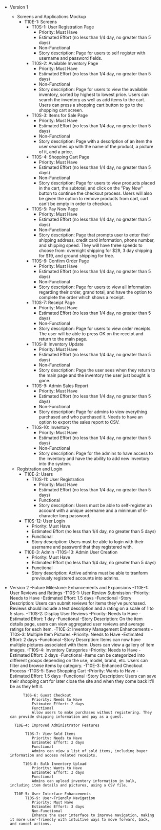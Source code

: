 - Version 1
  - Screens and Applications Mockup
    - T10E-1: Screens
      - T10S-1: User Registration Page
        - Priority: Must Have
        - Estimated Effort (no less than 1/4 day, no greater than 5 days)
        - Non-Functional
        - Story description: Page for users to self register with username and password fields.
      - T10S-2: Available Inventory Page
        - Priority: Must Have
        - Estimated Effort (no less than 1/4 day, no greater than 5 days)
        - Non-Functional
        - Story description: Page for users to view the available inventory, sorted by highest to lowest price. Users can search the inventory as well as add items to the cart. Users can press a shopping cart button to go to the shopping cart screen.
      - T10S-3: Items for Sale Page
        - Priority: Must Have
        - Estimated Effort (no less than 1/4 day, no greater than 5 days)
        - Non-Functional 
        - Story description: Page with a description of an item the user searches up with the name of the product, a picture of it, and a price.
      - T10S-4: Shopping Cart Page
        - Priority: Must Have
        - Estimated Effort (no less than 1/4 day, no greater than 5 days)
        - Non-Functional 
        - Story description: Page for users to view products placed in the cart, the subtotal, and click on the "Pay Now" button to continue the checkout process. Users will also be given the option to remove products from cart, cart can't be empty in order to checkout.
      - T10S-5: Pay Now Page
        - Priority: Must Have
        - Estimated Effort (no less than 1/4 day, no greater than 5 days)
        - Non-Functional
        - Story description: Page that prompts user to enter their shipping address, credit card information, phone number, and shipping speed. They will have three speeds to choose from: overnight shipping for $29, 3 day shipping for $19, and ground shipping for free.
      - T10S-6: Confirm Order Page
        - Priority: Must Have
        - Estimated Effort (no less than 1/4 day, no greater than 5 days)
        - Non-Functional
        - Story description: Page for users to view all information regarding their order, grand total, and have the option to complete the order which shows a receipt. 
      - T10S-7: Receipt Page
        - Priority: Must Have
        - Estimated Effort (no less than 1/4 day, no greater than 5 days)
        - Non-Functional
        - Story description: Page for users to view order receipts. The user will be able to press OK on the receipt and return to the main page.
      - T10S-8: Inventory Update
        - Priority: Must Have
        - Estimated Effort (no less than 1/4 day, no greater than 5 days)
        - Non-Functional
        - Story description: Page the user sees when they return to the main page and the inventory the user just bought is gone.
      - T10S-9: Admin Sales Report
        - Priority: Must Have
        - Estimated Effort (no less than 1/4 day, no greater than 5 days)
        - Non-Functional
        - Story description: Page for admins to view everything purchased and who purchased it. Needs to have an option to export the sales report to CSV.
      - T10S-10: Inventory
        - Priority: Must Have
        - Estimated Effort (no less than 1/4 day, no greater than 5 days)
        - Non-Functional 
        - Story description: Page for the admins to have access to the inventory and have the ability to add new inventory into the system.
  - Registration and Login
    - T10E-2: Users
      - T10S-11: User Registration 
        - Priority: Must Have
        - Estimated Effort (no less than 1/4 day, no greater than 5 days)
        - Functional
        - Story description: Users must be able to self-register an account with a unique username and a minimum of 6-character long password.
     - T10S-12: User Login 
        - Priority: Must Have
        - Estimated Effort (no less than 1/4 day, no greater than 5 days)
        - Functional
        - Story description: Users must be able to login with their username and password that they registered with.
    - T10E-3: Admin
      -T10S-13: Admin User Creation
        - Priority: Must Have 
        - Estimated Effort (no less than 1/4 day, no greater than 5 days)
        - Functional
        - Story description: Active admins must be able to tranform previously registered accounts into admins.

- Version 2
  -Future Milestone: Enhancements and Expansions
    -T10E-1: User Reviews and Ratings
      -T10S-1: User Review Submission
        -Priority: Needs to Have
        -Estimated Effort: 1.5 days
        -Functional
        -Story Description: Users can submit reviews for items they've purchased. Reviews should include a text description and a rating on a scale of 1 to 5 stars.
      -T10S-2: Display User Reviews
        -Priority: Needs to Have
        -Estimated Effort: 1 day
        -Functional
        -Story Description: On the item details page, users can view aggregated user reviews and average ratings for each item.
    -T10E-2: Inventory Management Enhancements
      -T10S-3: Multiple Item Pictures
        -Priority: Needs to Have
        -Estimated Effort: 2 days
        -Functional
        -Story Descrption: Items can now have multiple pictures associated with them. Users can view a gallery of item images.
      -T10S-4: Inventory Categories
        -Priority: Needs to Have
        -Estimated Effort: 2 days
        -Functional
        -Items can be categorized into different groups depending on the use, model, brand, etc. Users can filter and browse items by category.
    -T10E-3: Enhanced Checkout Process
      -T10S-5: Save Shopping Cart
        -Priority: Wants to Have
        -Estimated Effort: 1.5 days
        -Functional
        -Story Description: Users can save their shopping cart for later close the site and when they come back it'll be as they left it.

            T10S-6: Guest Checkout
                Priority: Needs to Have
                Estimated Effort: 2 days
                Functional
                Allow users to make purchases without registering. They can provide shipping information and pay as a guest.

        T10E-4: Improved Administrator Features

             T10S-7: View Sold Items
                Priority: Needs to Have
                Estimated Effort: 2 days
                Functional
                Admins can view a list of sold items, including buyer information and access related receipts.

            T10S-8: Bulk Inventory Upload
                Priority: Wants to Have
                Estimated Effort: 3 days
                Functional
                Admins can upload inventory information in bulk, including item details and pictures, using a CSV file.

        T10E-5: User Interface Enhancements
             T10S-9: User-Friendly Navigation
                Priority: Must Have
                Estimated Effort: 3 days
                Non-Functional
                Enhance the user interface to improve navigation, making it more user-friendly with intuitive ways to move forward, back, and cancel actions.
